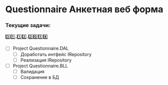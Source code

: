 # Questionnaire Анкетная веб форма

### Текущие задачи:
:three::one:**.**:one::two:**.**:two::zero::one::eight:
- [ ] Project Questionnaire.DAL
    - [ ] Доработать интфейс IRepository<T>
    - [ ] Реализация IRepository<T>
- [ ] Project Questionnaire.BLL
    - [ ] Валидация
    - [ ] Сохранение в БД
